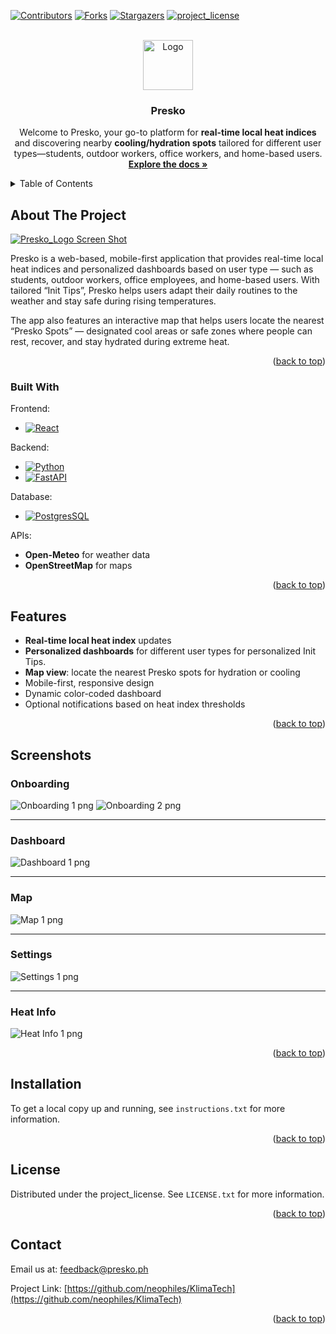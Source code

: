 <a id="readme-top"></a>

[![Contributors][contributors-shield]][contributors-url]
[![Forks][forks-shield]][forks-url]
[![Stargazers][stars-shield]][stars-url]
[![project_license][license-shield]][license-url]

<!-- PROJECT LOGO -->
<br />
<div align="center">
  <a href="(https://github.com/neophiles/KlimaTech">
    <img src="frontend/public/logo/presko-logo.png" alt="Logo" width="80" height="auto">
  </a>

<h3 align="center">Presko</h3>

  <p align="center">
    Welcome to Presko, your go-to platform for <b>real-time local heat indices</b> and discovering nearby <b>cooling/hydration spots</b> tailored for different user types—students, outdoor workers, office workers, and home-based users.
    <br />
    <a href="https://github.com/neophiles/KlimaTech"><strong>Explore the docs »</strong></a>
    <br />
</div>



<!-- TABLE OF CONTENTS -->
<details>
  <summary>Table of Contents</summary>
  <ol>
    <li>
      <a href="#about-the-project">About The Project</a>
      <ul>
        <li><a href="#built-with">Built With</a></li>
      </ul>
    </li>
    <li><a href="#features">Features</a></li>
    <li><a href="#screenshots">Screenshots</a></li>
    <li><a href="#installation">Installation</a></li>
    <li><a href="#license">License</a></li>
    <li><a href="#contact">Contact</a></li>
    <li><a href="#acknowledgments">Acknowledgments</a></li>
  </ol>
</details>



<!-- ABOUT THE PROJECT -->
## About The Project

[![Presko_Logo Screen Shot][Presko-screenshot]](https://github.com/neophiles/KlimaTech/blob/main/frontend/public/logo/name_logo.png)

Presko is a web-based, mobile-first application that provides real-time local heat indices and personalized dashboards based on user type — such as students, outdoor workers, office employees, and home-based users.
With tailored “Init Tips”, Presko helps users adapt their daily routines to the weather and stay safe during rising temperatures.

The app also features an interactive map that helps users locate the nearest “Presko Spots” — designated cool areas or safe zones where people can rest, recover, and stay hydrated during extreme heat.

<p align="right">(<a href="#readme-top">back to top</a>)</p>


### Built With

Frontend:
- [![React][React.js]][React-url]

Backend:
- [![Python][Python]][Python-url]
- [![FastAPI][FastAPI]][FastAPI-url]

Database:
- [![PostgresSQL][Postgres]][Postgres-url]

APIs:
- **Open-Meteo** for weather data
- **OpenStreetMap** for maps


<p align="right">(<a href="#readme-top">back to top</a>)</p>


<!-- FEATURES -->

## Features
- **Real-time local heat index** updates
- **Personalized dashboards** for different user types for personalized Init Tips.
- **Map view**: locate the nearest Presko spots for hydration or cooling
- Mobile-first, responsive design
- Dynamic color-coded dashboard 
- Optional notifications based on heat index thresholds

<p align="right">(<a href="#readme-top">back to top</a>)</p>



<!-- SCREENSHOTS -->
## Screenshots

<div>
  <h3>Onboarding</h3>
  <span><img src="demo_screenshots/Onboarding1.png" alt="Onboarding 1 png"> 
  <img src="demo_screenshots/Onboarding2.png" alt="Onboarding 2 png"> </span>
  <hr>
  <h3>Dashboard</h3>
  <img src="demo_screenshots/Dashboard1.png" alt="Dashboard 1 png">
  <hr>
  <h3>Map</h3>
  <img src="demo_screenshots/Map1.png" alt="Map 1 png">
  <hr>
  <h3>Settings</h3>
  <img src="demo_screenshots/Settings1.png" alt="Settings 1 png">
  <hr>
  <h3>Heat Info</h3>
  <img src="demo_screenshots/HeatInfo1.png" alt="Heat Info 1 png">
</div>

<p align="right">(<a href="#readme-top">back to top</a>)</p>

<!-- INSTALLATION -->
## Installation

To get a local copy up and running, see `instructions.txt` for more information.

<p align="right">(<a href="#readme-top">back to top</a>)</p>

<!-- LICENSE -->
## License

Distributed under the project_license. See `LICENSE.txt` for more information.

<p align="right">(<a href="#readme-top">back to top</a>)</p>



<!-- CONTACT -->
## Contact

Email us at: feedback@presko.ph

Project Link: [https://github.com/neophiles/KlimaTech](https://github.com/neophiles/KlimaTech)

<p align="right">(<a href="#readme-top">back to top</a>)</p>





<!-- MARKDOWN LINKS & IMAGES -->
<!-- https://www.markdownguide.org/basic-syntax/#reference-style-links -->
[contributors-shield]: https://img.shields.io/github/contributors/neophiles/KlimaTech.svg?style=for-the-badge
[contributors-url]: https://github.com/neophiles/KlimaTech/graphs/contributors
[forks-shield]: https://img.shields.io/github/forks/neophiles/KlimaTech.svg?style=for-the-badge
[forks-url]: https://github.com/neophiles/KlimaTech/network/members
[stars-shield]: https://img.shields.io/github/stars/neophiles/KlimaTech.svg?style=for-the-badge
[stars-url]: https://github.com/neophiles/KlimaTech/stargazers
[license-shield]: https://img.shields.io/github/license/neophiles/KlimaTech.svg?style=for-the-badge
[license-url]: https://github.com/neophiles/KlimaTech/blob/main/LICENSE.txt
[Presko-screenshot]: frontend/public/logo/name_logo.png
<!-- Shields.io badges-->
[React.js]: https://img.shields.io/badge/React-20232A?style=for-the-badge&logo=react&logoColor=61DAFB
[React-url]: https://reactjs.org/
[Postgres]: https://img.shields.io/badge/Postgres-%23316192.svg?logo=postgresql&logoColor=white
[Postgres-url]: https://www.postgresql.org
[FastAPI]: https://img.shields.io/badge/FastAPI-009485.svg?logo=fastapi&logoColor=white
[FastAPI-url]: https://fastapi.tiangolo.com
[Python]: https://img.shields.io/badge/Python-3776AB?logo=python&logoColor=fff
[Python-url]: https://www.python.org
